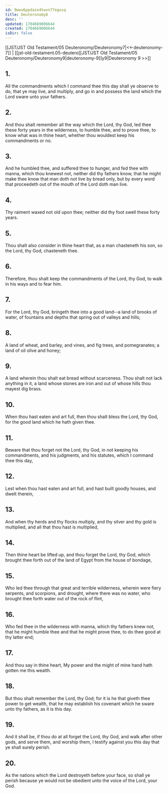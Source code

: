 ```yaml
---
id: 9wwu6ppdaie4twvn77egosq
title: Deuteronomy8
desc: ''
updated: 1704669006644
created: 1704669006644
isDir: false
---
```

[[JST/JST Old Testament/05 Deuteronomy/Deuteronomy7|<<-deuteronomy-7]] | [[jst-old-testament.05-deutero[[JST/JST Old Testament/05 Deuteronomy/Deuteronomy9|deuteronomy-9]]y9|Deuteronomy 9 >>]]
## 1.
All the commandments which I command thee this day shall ye observe to do, that ye may live, and multiply, and go in and possess the land which the Lord sware unto your fathers.
## 2.
And thou shalt remember all the way which the Lord, thy God, led thee these forty years in the wilderness, to humble thee, and to prove thee, to know what was in thine heart, whether thou wouldest keep his commandments or no.
## 3.
And he humbled thee, and suffered thee to hunger, and fed thee with manna, which thou knewest not, neither did thy fathers know, that he might make thee know that man doth not live by bread only, but by every word that proceedeth out of the mouth of the Lord doth man live.
## 4.
Thy raiment waxed not old upon thee; neither did thy foot swell these forty years.
## 5.
Thou shalt also consider in thine heart that, as a man chasteneth his son, so the Lord, thy God, chasteneth thee.
## 6.
Therefore, thou shalt keep the commandments of the Lord, thy God, to walk in his ways and to fear him.
## 7.
For the Lord, thy God, bringeth thee into a good land\--a land of brooks of water, of fountains and depths that spring out of valleys and hills;
## 8.
A land of wheat, and barley, and vines, and fig trees, and pomegranates; a land of oil olive and honey;
## 9.
A land wherein thou shalt eat bread without scarceness. Thou shalt not lack anything in it, a land whose stones are iron and out of whose hills thou mayest dig brass.
## 10.
When thou hast eaten and art full, then thou shalt bless the Lord, thy God, for the good land which he hath given thee.
## 11.
Beware that thou forget not the Lord, thy God, in not keeping his commandments, and his judgments, and his statutes, which I command thee this day,
## 12.
Lest when thou hast eaten and art full, and hast built goodly houses, and dwelt therein,
## 13.
And when thy herds and thy flocks multiply, and thy silver and thy gold is multiplied, and all that thou hast is multiplied,
## 14.
Then thine heart be lifted up, and thou forget the Lord, thy God, which brought thee forth out of the land of Egypt from the house of bondage,
## 15.
Who led thee through that great and terrible wilderness, wherein were fiery serpents, and scorpions, and drought, where there was no water, who brought thee forth water out of the rock of flint,
## 16.
Who fed thee in the wilderness with manna, which thy fathers knew not, that he might humble thee and that he might prove thee, to do thee good at thy latter end;
## 17.
And thou say in thine heart, My power and the might of mine hand hath gotten me this wealth.
## 18.
But thou shalt remember the Lord, thy God; for it is he that giveth thee power to get wealth, that he may establish his covenant which he sware unto thy fathers, as it is this day.
## 19.
And it shall be, if thou do at all forget the Lord, thy God, and walk after other gods, and serve them, and worship them, I testify against you this day that ye shall surely perish.
## 20.
As the nations which the Lord destroyeth before your face, so shall ye perish because ye would not be obedient unto the voice of the Lord, your God.

